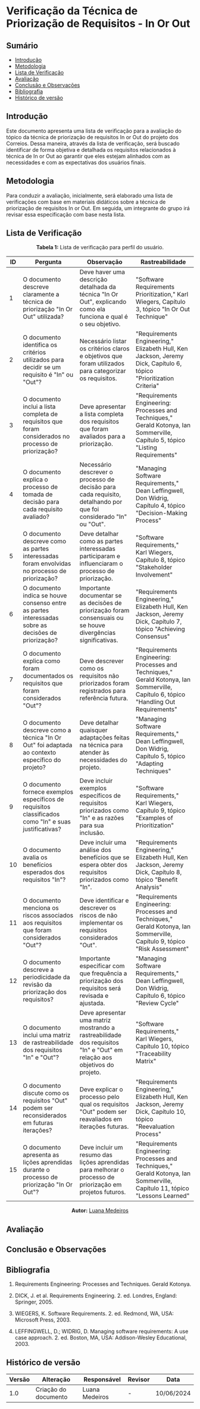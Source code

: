 # Verificação da Técnica de Priorização de Requisitos - In Or Out

## Sumário
* [Introdução](#Introdução)
* [Metodologia](#Metodologia)
* [Lista de Verificação](#Lista-de-Verificação)
* [Avaliação](#Avaliação)
* [Conclusão e Observações](#Conclusão-e-Observações)
* [Bibliografia](#Bibliografia)
* [Histórico de versão](#Histórico-de-versão)

## Introdução
Este documento apresenta uma lista de verificação para a avaliação do tópico da técnica de priorização de requisitos In or Out do projeto dos Correios. Dessa maneira, através da lista de verificação, será buscado identificar de forma objetiva e detalhada os requisitos relacionados à técnica de In or Out ao garantir que eles estejam alinhados com as necessidades e com as expectativas dos usuários finais.

## Metodologia 
Para conduzir a avaliação, inicialmente, será elaborado uma lista de verificações com base em materiais didáticos sobre a técnica de priorização de requisitos In or Out. Em seguida, um integrante do grupo irá revisar essa especificação com base nesta lista.

## Lista de Verificação



<center>

**Tabela 1:** Lista de verificação para perfil do usuário.

| ID  | Pergunta                                                                                          | Observação                                                                                                                    | Rastreabilidade                                                                                          |
|-----|---------------------------------------------------------------------------------------------------|--------------------------------------------------------------------------------------------------------------------------------|---------------------------------------------------------------------------------------------------------|
| 1  | O documento descreve claramente a técnica de priorização "In Or Out" utilizada? | Deve haver uma descrição detalhada da técnica "In Or Out", explicando como ela funciona e qual é o seu objetivo. | "Software Requirements Prioritization," Karl Wiegers, Capítulo 3, tópico "In Or Out Technique" |
| 2  | O documento identifica os critérios utilizados para decidir se um requisito é "In" ou "Out"? | Necessário listar os critérios claros e objetivos que foram utilizados para categorizar os requisitos. | "Requirements Engineering," Elizabeth Hull, Ken Jackson, Jeremy Dick, Capítulo 6, tópico "Prioritization Criteria" |
| 3  | O documento inclui a lista completa de requisitos que foram considerados no processo de priorização? | Deve apresentar a lista completa dos requisitos que foram avaliados para a priorização. | "Requirements Engineering: Processes and Techniques," Gerald Kotonya, Ian Sommerville, Capítulo 5, tópico "Listing Requirements" |
| 4  | O documento explica o processo de tomada de decisão para cada requisito avaliado? | Necessário descrever o processo de decisão para cada requisito, detalhando por que foi considerado "In" ou "Out". | "Managing Software Requirements," Dean Leffingwell, Don Widrig, Capítulo 4, tópico "Decision-Making Process" |
| 5  | O documento descreve como as partes interessadas foram envolvidas no processo de priorização? | Deve detalhar como as partes interessadas participaram e influenciaram o processo de priorização. | "Software Requirements," Karl Wiegers, Capítulo 8, tópico "Stakeholder Involvement" |
| 6  | O documento indica se houve consenso entre as partes interessadas sobre as decisões de priorização? | Importante documentar se as decisões de priorização foram consensuais ou se houve divergências significativas. | "Requirements Engineering," Elizabeth Hull, Ken Jackson, Jeremy Dick, Capítulo 7, tópico "Achieving Consensus" |
| 7  | O documento explica como foram documentados os requisitos que foram considerados "Out"? | Deve descrever como os requisitos não priorizados foram registrados para referência futura. | "Requirements Engineering: Processes and Techniques," Gerald Kotonya, Ian Sommerville, Capítulo 6, tópico "Handling Out Requirements" |
| 8  | O documento descreve como a técnica "In Or Out" foi adaptada ao contexto específico do projeto? | Deve detalhar quaisquer adaptações feitas na técnica para atender às necessidades do projeto. | "Managing Software Requirements," Dean Leffingwell, Don Widrig, Capítulo 5, tópico "Adapting Techniques" |
| 9  | O documento fornece exemplos específicos de requisitos classificados como "In" e suas justificativas? | Deve incluir exemplos específicos de requisitos priorizados como "In" e as razões para sua inclusão. | "Software Requirements," Karl Wiegers, Capítulo 9, tópico "Examples of Prioritization" |
| 10  | O documento avalia os benefícios esperados dos requisitos "In"? | Deve incluir uma análise dos benefícios que se espera obter dos requisitos priorizados como "In". | "Requirements Engineering," Elizabeth Hull, Ken Jackson, Jeremy Dick, Capítulo 8, tópico "Benefit Analysis" |
| 11  | O documento menciona os riscos associados aos requisitos que foram considerados "Out"? | Deve identificar e descrever os riscos de não implementar os requisitos considerados "Out". | "Requirements Engineering: Processes and Techniques," Gerald Kotonya, Ian Sommerville, Capítulo 9, tópico "Risk Assessment" |
| 12  | O documento descreve a periodicidade da revisão da priorização dos requisitos? |  Importante especificar com que frequência a priorização dos requisitos será revisada e ajustada. | "Managing Software Requirements," Dean Leffingwell, Don Widrig, Capítulo 6, tópico "Review Cycle" |
| 13  | O documento inclui uma matriz de rastreabilidade dos requisitos "In" e "Out"? | Deve apresentar uma matriz mostrando a rastreabilidade dos requisitos "In" e "Out" em relação aos objetivos do projeto. | "Software Requirements," Karl Wiegers, Capítulo 10, tópico "Traceability Matrix" |
| 14  | O documento discute como os requisitos "Out" podem ser reconsiderados em futuras iterações? | Deve explicar o processo pelo qual os requisitos "Out" podem ser reavaliados em iterações futuras. | "Requirements Engineering," Elizabeth Hull, Ken Jackson, Jeremy Dick, Capítulo 10, tópico "Reevaluation Process" |
| 15  | O documento apresenta as lições aprendidas durante o processo de priorização "In Or Out"? | Deve incluir um resumo das lições aprendidas para melhorar o processo de priorização em projetos futuros. | "Requirements Engineering: Processes and Techniques," Gerald Kotonya, Ian Sommerville, Capítulo 11, tópico "Lessons Learned" |


**Autor:** [Luana Medeiros](https://github.com/LuaMedeiros)

</center>

## Avaliação

## Conclusão e Observações

## Bibliografia

1. Requirements Engineering: Processes and Techniques. Gerald Kotonya.


2. DICK, J. et al. Requirements Engineering. 2. ed. Londres, England: Springer, 2005.


3. WIEGERS, K. Software Requirements. 2. ed. Redmond, WA, USA: Microsoft Press, 2003.


4. LEFFINGWELL, D.; WIDRIG, D. Managing software requirements: A use case approach. 2. ed. Boston, MA, USA: Addison-Wesley Educational, 2003.


## Histórico de versão

| Versão | Alteração | Responsável | Revisor | Data |
| - | - | - | - | - |
| 1.0 | Criação do documento | Luana Medeiros | - | 10/06/2024 |
